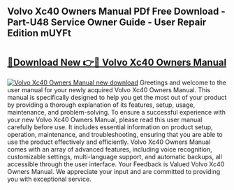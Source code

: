## Volvo Xc40 Owners Manual PDf Free Download - Part-U48 Service Owner Guide - User Repair Edition mUYFt

# <h2><a href="http://cf2994.oget.top/?id=Volvo+Xc40+Owners+Manual">🔗Download New 👉🔴 Volvo Xc40 Owners Manual</a></h2>

[![Volvo Xc40 Owners Manual new download](https://i.imgur.com/5g1atiW.png)](http://cf2994.oget.top/?id=Volvo+Xc40+Owners+Manual)
Greetings and welcome to the user manual for your newly acquired Volvo Xc40 Owners Manual. This manual is specifically designed to help you get the most out of your product by providing a thorough explanation of its features, setup, usage, maintenance, and problem-solving. To ensure a successful experience with your new Volvo Xc40 Owners Manual, please read this user manual carefully before use. It includes essential information on product setup, operation, maintenance, and troubleshooting, ensuring that you are able to use the product effectively and efficiently. Volvo Xc40 Owners Manual comes with an array of advanced features, including voice recognition, customizable settings, multi-language support, and automatic backups, all accessible through the user interface. Your Feedback is Valued Volvo Xc40 Owners Manual. We appreciate your input and are committed to providing you with exceptional service.
